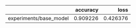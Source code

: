 |                        |   accuracy |     loss |
|:-----------------------|-----------:|---------:|
| experiments/base_model |   0.909226 | 0.426376 |